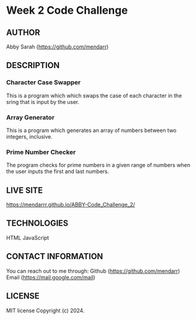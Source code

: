 # Week 2 Code Challenge

## AUTHOR
Abby Sarah (https://github.com/mendarr)

## DESCRIPTION
### Character Case Swapper
This is a program which which swaps the case of each character in the sring that is input by the user.

### Array Generator
This is a program which generates an array of numbers between two integers, inclusive. 

### Prime Number Checker
The program checks for prime numbers in a given range of numbers when the user inputs the first and last numbers.

## LIVE SITE
https://mendarrr.github.io/ABBY-Code_Challenge_2/

## TECHNOLOGIES
HTML
JavaScript

## CONTACT INFORMATION
You can reach out to me through:
Github (https://github.com/mendarr)
Email (https://mail.google.com/mail)

## LICENSE
MIT license
Copyright (c) 2024.





